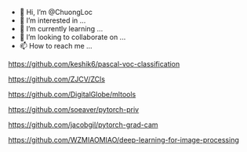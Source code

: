 - 👋 Hi, I’m @ChuongLoc
- 👀 I’m interested in ...
- 🌱 I’m currently learning ...
- 💞️ I’m looking to collaborate on ...
- 📫 How to reach me ...

https://github.com/keshik6/pascal-voc-classification

https://github.com/ZJCV/ZCls

https://github.com/DigitalGlobe/mltools

https://github.com/soeaver/pytorch-priv

https://github.com/jacobgil/pytorch-grad-cam

https://github.com/WZMIAOMIAO/deep-learning-for-image-processing

<!---
ChuongLoc/ChuongLoc is a ✨ special ✨ repository because its `README.md` (this file) appears on your GitHub profile.
You can click the Preview link to take a look at your changes.
--->
